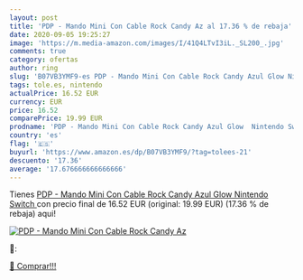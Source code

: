 ```yaml
---
layout: post
title: 'PDP - Mando Mini Con Cable Rock Candy Az al 17.36 % de rebaja'
date: 2020-09-05 19:25:27
image: 'https://m.media-amazon.com/images/I/41Q4LTvI3iL._SL200_.jpg'
comments: true
category: ofertas
author: ring
slug: 'B07VB3YMF9-es PDP - Mando Mini Con Cable Rock Candy Azul Glow Nintendo...'
tags: tole.es, nintendo
actualPrice: 16.52 EUR
currency: EUR
price: 16.52
comparePrice: 19.99 EUR
prodname: 'PDP - Mando Mini Con Cable Rock Candy Azul Glow  Nintendo Switch '
country: 'es'
flag: '🇪🇸'
buyurl: 'https://www.amazon.es/dp/B07VB3YMF9/?tag=tolees-21'
descuento: '17.36'
average: '17.676666666666666'
---
```


Tienes [PDP - Mando Mini Con Cable Rock Candy Azul Glow  Nintendo Switch ](https://www.amazon.es/dp/B07VB3YMF9/?tag=tolees-21) con precio final de  16.52 EUR (original: 19.99 EUR) (17.36 %  de rebaja) aqui!

[![PDP - Mando Mini Con Cable Rock Candy Az](https://m.media-amazon.com/images/I/41Q4LTvI3iL._SL200_.jpg)](https://www.amazon.es/dp/B07VB3YMF9/?tag=tolees-21)

🔎:


[🛒 Comprar!!!](https://www.amazon.es/dp/B07VB3YMF9/?tag=tolees-21)
